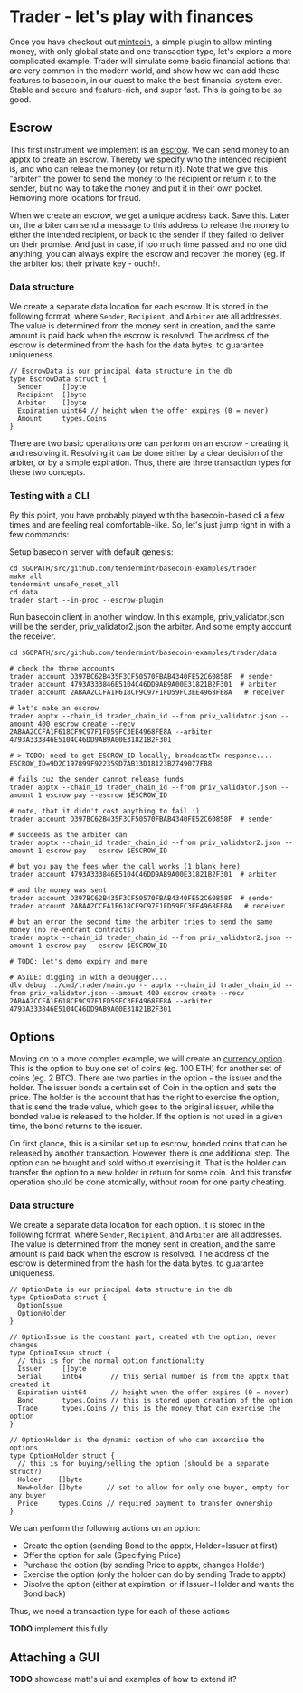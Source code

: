 # Trader - let's play with finances

Once you have checkout out [mintcoin]('../mintcoin/README.md'), a simple plugin to allow minting money, with only global state and one transaction type, let's explore a more complicated example.  Trader will simulate some basic financial actions that are very common in the modern world, and show how we can add these features to basecoin, in our quest to make the best financial system ever.  Stable and secure and feature-rich, and super fast.  This is going to be so good.

## Escrow

This first instrument we implement is an [escrow](./escrow).  We can send money to an apptx to create an escrow.  Thereby we specify who the intended recipient is, and who can releae the money (or return it).  Note that we give this "arbiter" the power to send the money to the recipient or return it to the sender, but no way to take the money and put it in their own pocket.  Removing more locations for fraud.

When we create an escrow, we get a unique address back.  Save this.  Later on, the arbiter can send a message to this address to release the money to either the intended recipient, or back to the sender if they failed to deliver on their promise. And just in case, if too much time passed and no one did anything, you can always expire the escrow and recover the money (eg. if the arbiter lost their private key - ouch!).


### Data structure

We create a separate data location for each escrow.  It is stored in the following format, where `Sender`, `Recipient`, and `Arbiter` are all addresses.  The value is determined from the money sent in creation, and the same amount is paid back when the escrow is resolved.  The address of the escrow is determined from the hash for the data bytes, to guarantee uniqueness.

```
// EscrowData is our principal data structure in the db
type EscrowData struct {
  Sender     []byte
  Recipient  []byte
  Arbiter    []byte
  Expiration uint64 // height when the offer expires (0 = never)
  Amount     types.Coins
}
```

There are two basic operations one can perform on an escrow - creating it, and resolving it.  Resolving it can be done either by a clear decision of the arbiter, or by a simple expiration.  Thus, there are three transaction types for these two concepts.

### Testing with a CLI

By this point, you have probably played with the basecoin-based cli a few times and are feeling real comfortable-like.  So, let's just jump right in with a few commands:

Setup basecoin server with default genesis:

```
cd $GOPATH/src/github.com/tendermint/basecoin-examples/trader
make all
tendermint unsafe_reset_all
cd data
trader start --in-proc --escrow-plugin
```

Run basecoin client in another window.  In this example, priv_validator.json will be the sender, priv_validator2.json the arbiter.  And some empty account the receiver.

```
cd $GOPATH/src/github.com/tendermint/basecoin-examples/trader/data

# check the three accounts
trader account D397BC62B435F3CF50570FBAB4340FE52C60858F  # sender
trader account 4793A333846E5104C46DD9AB9A00E31821B2F301  # arbiter
trader account 2ABAA2CCFA1F618CF9C97F1FD59FC3EE4968FE8A   # receiver

# let's make an escrow
trader apptx --chain_id trader_chain_id --from priv_validator.json --amount 400 escrow create --recv 2ABAA2CCFA1F618CF9C97F1FD59FC3EE4968FE8A --arbiter 4793A333846E5104C46DD9AB9A00E31821B2F301

#-> TODO: need to get ESCROW_ID locally, broadcastTx response....
ESCROW_ID=9D2C197899F922359D7AB13D18123B2749077FB8

# fails cuz the sender cannot release funds
trader apptx --chain_id trader_chain_id --from priv_validator.json --amount 1 escrow pay --escrow $ESCROW_ID

# note, that it didn't cost anything to fail :)
trader account D397BC62B435F3CF50570FBAB4340FE52C60858F  # sender

# succeeds as the arbiter can
trader apptx --chain_id trader_chain_id --from priv_validator2.json --amount 1 escrow pay --escrow $ESCROW_ID

# but you pay the fees when the call works (1 blank here)
trader account 4793A333846E5104C46DD9AB9A00E31821B2F301  # arbiter

# and the money was sent
trader account D397BC62B435F3CF50570FBAB4340FE52C60858F  # sender
trader account 2ABAA2CCFA1F618CF9C97F1FD59FC3EE4968FE8A   # receiver

# but an error the second time the arbiter tries to send the same money (no re-entrant contracts)
trader apptx --chain_id trader_chain_id --from priv_validator2.json --amount 1 escrow pay --escrow $ESCROW_ID

# TODO: let's demo expiry and more

# ASIDE: digging in with a debugger....
dlv debug ../cmd/trader/main.go -- apptx --chain_id trader_chain_id --from priv_validator.json --amount 400 escrow create --recv 2ABAA2CCFA1F618CF9C97F1FD59FC3EE4968FE8A --arbiter 4793A333846E5104C46DD9AB9A00E31821B2F301
```

## Options

Moving on to a more complex example, we will create an [currency option](./options).  This is the option to buy one set of coins (eg. 100 ETH) for another set of coins (eg. 2 BTC).  There are two parties in the option - the issuer and the holder.  The issuer bonds a certain set of Coin in the option and sets the price.  The holder is the account that has the right to exercise the option, that is send the trade value, which goes to the original issuer, while the bonded value is released to the holder.  If the option is not used in a given time, the bond returns to the issuer.

On first glance, this is a similar set up to escrow, bonded coins that can be released by another transaction.  However, there is one additional step.  The option can be bought and sold without exercising it.  That is the holder can transfer the option to a new holder in return for some coin.  And this transfer operation should be done atomically, without room for one party cheating.

### Data structure

We create a separate data location for each option.  It is stored in the following format, where `Sender`, `Recipient`, and `Arbiter` are all addresses.  The value is determined from the money sent in creation, and the same amount is paid back when the escrow is resolved.  The address of the escrow is determined from the hash for the data bytes, to guarantee uniqueness.

```
// OptionData is our principal data structure in the db
type OptionData struct {
  OptionIssue
  OptionHolder
}

// OptionIssue is the constant part, created wth the option, never changes
type OptionIssue struct {
  // this is for the normal option functionality
  Issuer     []byte
  Serial     int64       // this serial number is from the apptx that created it
  Expiration uint64      // height when the offer expires (0 = never)
  Bond       types.Coins // this is stored upon creation of the option
  Trade      types.Coins // this is the money that can exercise the option
}

// OptionHolder is the dynamic section of who can excercise the options
type OptionHolder struct {
  // this is for buying/selling the option (should be a separate struct?)
  Holder    []byte
  NewHolder []byte      // set to allow for only one buyer, empty for any buyer
  Price     types.Coins // required payment to transfer ownership
}
```

We can perform the following actions on an option:

* Create the option (sending Bond to the apptx, Holder=Issuer at first)
* Offer the option for sale (Specifying Price)
* Purchase the option (by sending Price to apptx, changes Holder)
* Exercise the option (only the holder can do by sending Trade to apptx)
* Disolve the option (either at expiration, or if Issuer=Holder and wants the Bond back)

Thus, we need a transaction type for each of these actions

**TODO** implement this fully

## Attaching a GUI

**TODO** showcase matt's ui and examples of how to extend it?
